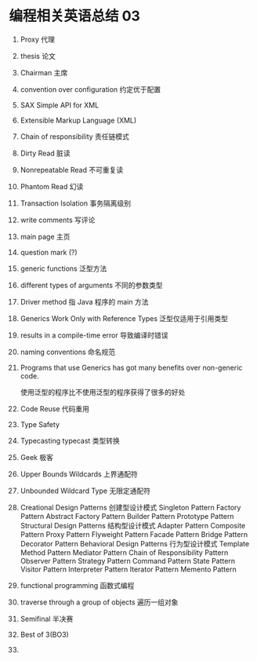# 编程相关英语总结 03

1. Proxy 代理

2. thesis 论文

3. Chairman 主席

4. convention over configuration 约定优于配置

5. SAX Simple API for XML

6. Extensible Markup Language (XML) 

7. Chain of responsibility 责任链模式

8. Dirty Read 脏读

9. Nonrepeatable Read 不可重复读

10. Phantom Read 幻读

11. Transaction Isolation 事务隔离级别

12. write comments 写评论

13. main page 主页

14. question mark (?)

15. generic functions 泛型方法

16. different types of arguments 不同的参数类型

17. Driver method 指 Java 程序的 main 方法

18. Generics Work Only with Reference Types 泛型仅适用于引用类型

19. results in a compile-time error 导致编译时错误

20. naming conventions 命名规范

21. Programs that use Generics has got many benefits over non-generic code. 

    使用泛型的程序比不使用泛型的程序获得了很多的好处

22. Code Reuse 代码重用

23. Type Safety

24. Typecasting typecast 类型转换

25. Geek 极客

26. Upper Bounds Wildcards 上界通配符

27. Unbounded Wildcard Type 无限定通配符

28. Creational Design Patterns 创建型设计模式
    Singleton Pattern
    Factory Pattern
    Abstract Factory Pattern
    Builder Pattern
    Prototype Pattern
    Structural Design Patterns 结构型设计模式
    Adapter Pattern
    Composite Pattern
    Proxy Pattern
    Flyweight Pattern
    Facade Pattern
    Bridge Pattern
    Decorator Pattern
    Behavioral Design Patterns 行为型设计模式
    Template Method Pattern
    Mediator Pattern
    Chain of Responsibility Pattern
    Observer Pattern
    Strategy Pattern
    Command Pattern
    State Pattern
    Visitor Pattern
    Interpreter Pattern
    Iterator Pattern
    Memento Pattern

29. functional programming 函数式编程

30. traverse through a group of objects 遍历一组对象

31. Semifinal 半决赛

32. Best of 3(BO3)

33. 

